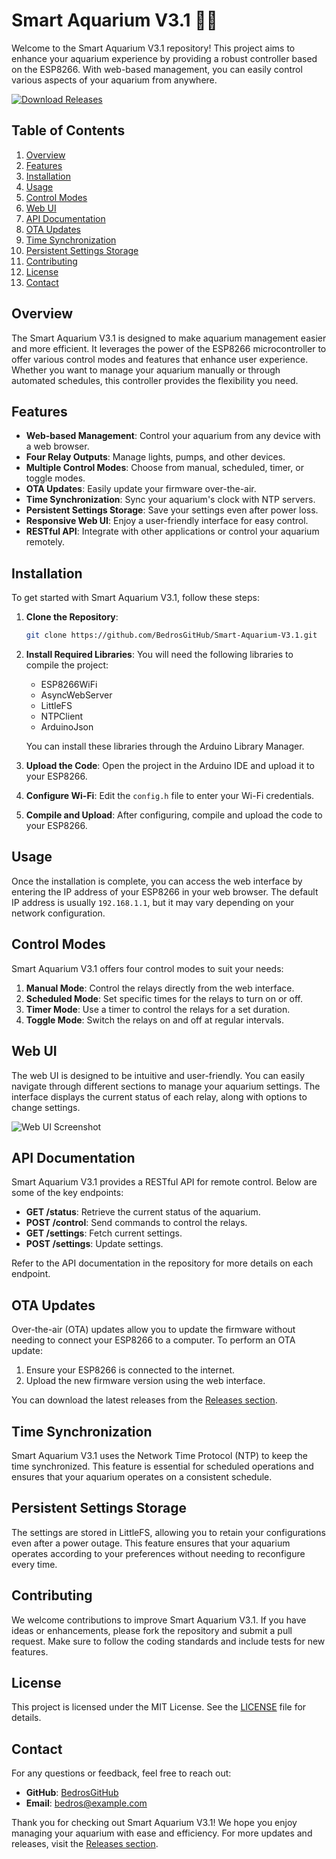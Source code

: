 # Smart Aquarium V3.1 🐠🌊

Welcome to the Smart Aquarium V3.1 repository! This project aims to enhance your aquarium experience by providing a robust controller based on the ESP8266. With web-based management, you can easily control various aspects of your aquarium from anywhere. 

[![Download Releases](https://img.shields.io/badge/Download%20Releases-Click%20Here-brightgreen)](https://github.com/BedrosGitHub/Smart-Aquarium-V3.1/releases)

## Table of Contents

1. [Overview](#overview)
2. [Features](#features)
3. [Installation](#installation)
4. [Usage](#usage)
5. [Control Modes](#control-modes)
6. [Web UI](#web-ui)
7. [API Documentation](#api-documentation)
8. [OTA Updates](#ota-updates)
9. [Time Synchronization](#time-synchronization)
10. [Persistent Settings Storage](#persistent-settings-storage)
11. [Contributing](#contributing)
12. [License](#license)
13. [Contact](#contact)

## Overview

The Smart Aquarium V3.1 is designed to make aquarium management easier and more efficient. It leverages the power of the ESP8266 microcontroller to offer various control modes and features that enhance user experience. Whether you want to manage your aquarium manually or through automated schedules, this controller provides the flexibility you need.

## Features

- **Web-based Management**: Control your aquarium from any device with a web browser.
- **Four Relay Outputs**: Manage lights, pumps, and other devices.
- **Multiple Control Modes**: Choose from manual, scheduled, timer, or toggle modes.
- **OTA Updates**: Easily update your firmware over-the-air.
- **Time Synchronization**: Sync your aquarium's clock with NTP servers.
- **Persistent Settings Storage**: Save your settings even after power loss.
- **Responsive Web UI**: Enjoy a user-friendly interface for easy control.
- **RESTful API**: Integrate with other applications or control your aquarium remotely.

## Installation

To get started with Smart Aquarium V3.1, follow these steps:

1. **Clone the Repository**:
   ```bash
   git clone https://github.com/BedrosGitHub/Smart-Aquarium-V3.1.git
   ```

2. **Install Required Libraries**:
   You will need the following libraries to compile the project:
   - ESP8266WiFi
   - AsyncWebServer
   - LittleFS
   - NTPClient
   - ArduinoJson

   You can install these libraries through the Arduino Library Manager.

3. **Upload the Code**:
   Open the project in the Arduino IDE and upload it to your ESP8266.

4. **Configure Wi-Fi**:
   Edit the `config.h` file to enter your Wi-Fi credentials.

5. **Compile and Upload**:
   After configuring, compile and upload the code to your ESP8266.

## Usage

Once the installation is complete, you can access the web interface by entering the IP address of your ESP8266 in your web browser. The default IP address is usually `192.168.1.1`, but it may vary depending on your network configuration.

## Control Modes

Smart Aquarium V3.1 offers four control modes to suit your needs:

1. **Manual Mode**: Control the relays directly from the web interface.
2. **Scheduled Mode**: Set specific times for the relays to turn on or off.
3. **Timer Mode**: Use a timer to control the relays for a set duration.
4. **Toggle Mode**: Switch the relays on and off at regular intervals.

## Web UI

The web UI is designed to be intuitive and user-friendly. You can easily navigate through different sections to manage your aquarium settings. The interface displays the current status of each relay, along with options to change settings.

![Web UI Screenshot](https://via.placeholder.com/800x400?text=Web+UI+Screenshot)

## API Documentation

Smart Aquarium V3.1 provides a RESTful API for remote control. Below are some of the key endpoints:

- **GET /status**: Retrieve the current status of the aquarium.
- **POST /control**: Send commands to control the relays.
- **GET /settings**: Fetch current settings.
- **POST /settings**: Update settings.

Refer to the API documentation in the repository for more details on each endpoint.

## OTA Updates

Over-the-air (OTA) updates allow you to update the firmware without needing to connect your ESP8266 to a computer. To perform an OTA update:

1. Ensure your ESP8266 is connected to the internet.
2. Upload the new firmware version using the web interface.

You can download the latest releases from the [Releases section](https://github.com/BedrosGitHub/Smart-Aquarium-V3.1/releases).

## Time Synchronization

Smart Aquarium V3.1 uses the Network Time Protocol (NTP) to keep the time synchronized. This feature is essential for scheduled operations and ensures that your aquarium operates on a consistent schedule.

## Persistent Settings Storage

The settings are stored in LittleFS, allowing you to retain your configurations even after a power outage. This feature ensures that your aquarium operates according to your preferences without needing to reconfigure every time.

## Contributing

We welcome contributions to improve Smart Aquarium V3.1. If you have ideas or enhancements, please fork the repository and submit a pull request. Make sure to follow the coding standards and include tests for new features.

## License

This project is licensed under the MIT License. See the [LICENSE](LICENSE) file for details.

## Contact

For any questions or feedback, feel free to reach out:

- **GitHub**: [BedrosGitHub](https://github.com/BedrosGitHub)
- **Email**: bedros@example.com

Thank you for checking out Smart Aquarium V3.1! We hope you enjoy managing your aquarium with ease and efficiency. For more updates and releases, visit the [Releases section](https://github.com/BedrosGitHub/Smart-Aquarium-V3.1/releases).